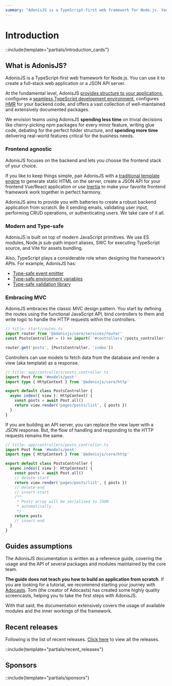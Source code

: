 ```yaml
---
summary: "AdonisJS is a TypeScript-first web framework for Node.js. You can use it to create a full-stack web application or a JSON API server."
---
```


# Introduction

::include{template="partials/introduction_cards"}

## What is AdonisJS?

AdonisJS is a TypeScript-first web framework for Node.js. You can use it to create a full-stack web application or a JSON API server.

At the fundamental level, AdonisJS [provides structure to your applications](../getting_started/folder_structure.md), configures a [seamless TypeScript development environment](../concepts/typescript_build_process.md), configures [HMR](../concepts/hmr.md) for your backend code, and offers a vast collection of well-maintained and extensively documented packages.

We envision teams using AdonisJS **spending less time** on trivial decisions like cherry-picking npm packages for every minor feature, writing glue code, debating for the perfect folder structure, and **spending more time** delivering real-world features critical for the business needs.

### Frontend agnostic 

AdonisJS focuses on the backend and lets you choose the frontend stack of your choice.

If you like to keep things simple, pair AdonisJS with a [traditional template engine](../views-and-templates/introduction.md) to generate static HTML on the server, create a JSON API for your frontend Vue/React application or use [Inertia](../views-and-templates/inertia.md) to make your favorite frontend framework work together in perfect harmony.

AdonisJS aims to provide you with batteries to create a robust backend application from scratch. Be it sending emails, validating user input, performing CRUD operations, or authenticating users. We take care of it all.

### Modern and Type-safe

AdonisJS is built on top of modern JavaScript primitives. We use ES modules, Node.js sub-path import aliases, SWC for executing TypeScript source, and Vite for assets bundling.


Also, TypeScript plays a considerable role when designing the framework's APIs. For example, AdonisJS has:

- [Type-safe event emitter](../digging_deeper/emitter.md#making-events-type-safe)
- [Type-safe environment variables](../getting_started/environment_variables.md)
- [Type-safe validation library](../basics/validation.md)

### Embracing MVC

AdonisJS embraces the classic MVC design pattern. You start by defining the routes using the functional JavaScript API, bind controllers to them and write logic to handle the HTTP requests within the controllers.

```ts
// title: start/routes.ts
import router from '@adonisjs/core/services/router'
const PostsController = () => import(`'#controllers`/posts_controller')

router.get('posts', [PostsController, 'index'])
```

Controllers can use models to fetch data from the database and render a view (aka template) as a response.

```ts
// title: app/controllers/posts_controller.ts
import Post from '#models/post'
import type { HttpContext } from '@adonisjs/core/http'

export default class PostsController {
  async index({ view }: HttpContext) {
    const posts = await Post.all()
    return view.render('pages/posts/list', { posts })
  }
}
```

If you are building an API server, you can replace the view layer with a JSON response. But, the flow of handling and responding to the HTTP requests remains the same.

```ts
// title: app/controllers/posts_controller.ts
import Post from '#models/post'
import type { HttpContext } from '@adonisjs/core/http'

export default class PostsController {
  async index({ view }: HttpContext) {
    const posts = await Post.all()
    // delete-start
    return view.render('pages/posts/list', { posts })
    // delete-end
    // insert-start
    /**
     * Posts array will be serialized to JSON
     * automatically.
     */
    return posts
    // insert-end
  }
}
```

## Guides assumptions

The AdonisJS documentation is written as a reference guide, covering the usage and the API of several packages and modules maintained by the core team.

**The guide does not teach you how to build an application from scratch**. If you are looking for a tutorial, we recommend starting your journey with [Adocasts](https://adocasts.com/). Tom (the creator of Adocasts) has created some highly quality screencasts, helping you to take the first steps with AdonisJS.

With that said, the documentation extensively covers the usage of available modules and the inner workings of the framework.

## Recent releases
Following is the list of recent releases. [Click here](./releases.md) to view all the releases.

::include{template="partials/recent_releases"}

## Sponsors

::include{template="partials/sponsors"}
